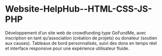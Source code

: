 # Website-HelpHub--HTML-CSS-JS-PHP
Développement d’un site web de crowdfunding type GoFundMe, avec inscription en tant qu’association (création de projets) ou donateur (soutien aux causes). Tableaux de bord personnalisés, suivi des dons en temps réel et interface responsive pour une expérience utilisateur fluide.
